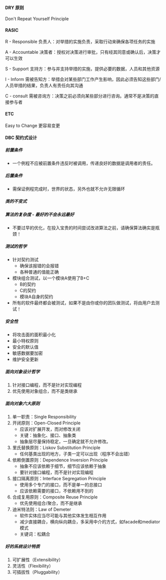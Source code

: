 #### DRY 原则

Don't Repeat Yourself Principle 

#### RASIC

R - Responsible 负责人：对举措的实施负责，采取行动来确保各项任务的实施

A - Accountable 决策者：授权对决策进行审批，只有经其同意或确认后，决策才可以生效

S - Support 支持方：参与并支持举措的实施，提供必要的数据，人员和其他资源

I - Inform 需被告知方：举措会对某些部门工作产生影响，因此必须告知这些部门/人员举措的结果，负责人有责任向其沟通

C - consult 需被咨询方：决策之前必须向某些部分进行咨询。通常不是决策的直接参与者

#### ETC

Easy to Change 更容易变更

#### DBC 契约式设计

##### 前置条件

- 一个例程不应被前置条件违反时被调用，传递良好的数据是调用者的责任。

##### 后置条件

- 需保证例程完成时，世界的状态，另外也就不允许无限循环

##### 类的不变式



##### 算法的复杂度 - 最好的不会永远最好

- 不要过早的优化，在投入宝贵的时间尝试改进算法之前，请确保算法确实是瓶颈！



##### 测试的哲学

- 针对契约测试
  - 确保该报错的会报错
  - 各种普通的值能正确
- 模块组合测试，以一个模块A使用了B+C
  - B的契约
  - C的契约
  - 模块A自身的契约
- 所有的软件最终都会被测试，如果不是由你或你的团队做测试，将由用户去测试！



##### 安全性

- 将攻击面的面积最小化
- 最小特权原则
- 安全的默认值
- 敏感数据要加密
- 维护安全更新

##### 面向对象设计哲学

1. 针对接口编程，而不是针对实现编程
2. 优先使用对象组合，而不是类继承

##### 面向对象六大原则

1. 单一职责：Single Responsibility
2. 开闭原则：Open-Closed Principle
   - 应该对扩展开发，而对修改关闭
   - 关键：抽象化、接口、抽象类
   - 抽象层尽量保持稳定，一旦确定就不允许修改。
3. 里氏替换原则：Liskov Substitution Principle
   - 任何基类出现的地方，子类一定可以出现（程序不会出错）
4. 依赖倒置原则：Dependence Inversion Principle
   - 抽象不应该依赖于细节，细节应该依赖于抽象
   - 要针对接口编程，而不是针对实现编程
5. 接口隔离原则：Interface Segregation Principle
   - 使用多个专门的接口，而不是单一的总接口
   - 应该依赖需要的接口，不依赖用不到的
6. 合成复用原则：Composite Reuse Principle
   - 优先使用组合/聚合，而不是继承
7. 迪米特法则：Law of Demeter
   - 软件实体应当尽可能与其他实体发生相互作用
   - 减少直接耦合，横向纵向耦合，多采用中介的方式，如facade和mediator模式
   - 关键词：松耦合

##### 好的系统设计特质

1. 可扩展性（Extensibility）
2. 灵活性（Flexibility）
3. 可插拔性（Pluggability）